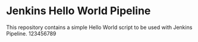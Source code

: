 # Jenkins Hello World Pipeline
This repository contains a simple Hello World script to be used with Jenkins Pipeline.
123456789